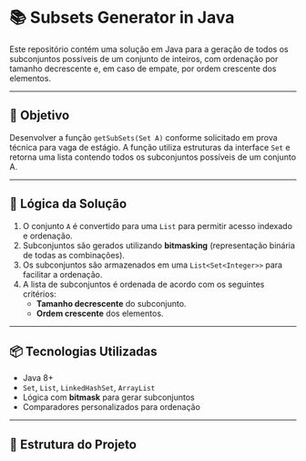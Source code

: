 # 📚 Subsets Generator in Java

Este repositório contém uma solução em Java para a geração de todos os subconjuntos possíveis de um conjunto de inteiros, com ordenação por tamanho decrescente e, em caso de empate, por ordem crescente dos elementos.

---

## 🚀 Objetivo

Desenvolver a função `getSubSets(Set A)` conforme solicitado em prova técnica para vaga de estágio. A função utiliza estruturas da interface `Set` e retorna uma lista contendo todos os subconjuntos possíveis de um conjunto A.

---

## 🧠 Lógica da Solução

1. O conjunto `A` é convertido para uma `List` para permitir acesso indexado e ordenação.
2. Subconjuntos são gerados utilizando **bitmasking** (representação binária de todas as combinações).
3. Os subconjuntos são armazenados em uma `List<Set<Integer>>` para facilitar a ordenação.
4. A lista de subconjuntos é ordenada de acordo com os seguintes critérios:
   - **Tamanho decrescente** do subconjunto.
   - **Ordem crescente** dos elementos.

---

## 📦 Tecnologias Utilizadas

- Java 8+
- `Set`, `List`, `LinkedHashSet`, `ArrayList`
- Lógica com **bitmask** para gerar subconjuntos
- Comparadores personalizados para ordenação

---

## 📁 Estrutura do Projeto


